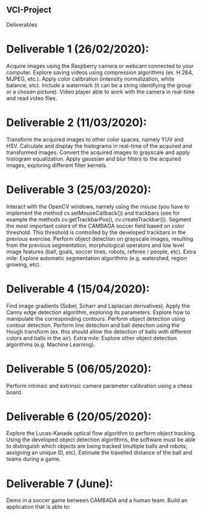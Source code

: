 ## VCI-Project
Deliverables

# Deliverable 1 (26/02/2020):

Acquire images using the Raspberry camera or webcam connected to your computer. Explore saving videos using compression algorithms (ex. H.264, MJPEG, etc.). Apply color calibration (intensity normalization, white balance, etc). Include a watermark (it can be a string identifying the group or a chosen picture). Video player able to work with the camera in real-time and read video files.

# Deliverable 2 (11/03/2020):

Transform the acquired images to other color spaces, namely YUV and HSV. Calculate and display the histograms in real-time of the acquired and transformed images. Convert the acquired images to grayscale and apply histogram equalization. Apply gaussian and blur filters to the acquired images, exploring different filter kernels.

# Deliverable 3 (25/03/2020):

Interact with the OpenCV windows, namely using the mouse (you have to implement the method cv.setMouseCallback()) and trackbars (see for example the methods cv.getTrackbarPos(), cv.createTrackbar()). Segment the most important colors of the CAMBADA soccer field based on color threshold. This threshold is controlled by the developed trackbars in the previous exercise. Perform object detection on grayscale images, resulting from the previous segmentation, morphological operators and low level image features (ball, goals, soccer lines, robots, referee / people, etc). Extra mile: Explore automatic segmentation algorithms (e.g. watershed, region growing, etc).

# Deliverable 4 (15/04/2020):

Find image gradients (Sobel, Scharr and Laplacian derivatives). Apply the Canny edge detection algorithm, exploring its parameters. Explore how to manipulate the corresponding contours. Perform object detection using contour detection. Perform line detection and ball detection using the Hough transform (ex. this should allow the detection of balls with different colors and balls in the air). Extra mile: Explore other object detection algorithms (e.g. Machine Learning).

# Deliverable 5 (06/05/2020):

Perform intrinsic and extrinsic camera parameter calibration using a chess board.

# Deliverable 6 (20/05/2020):

Explore the Lucas-Kanade optical flow algorithm to perform object tracking. Using the developed object detection algorithms, the software must be able to distinguish which objects are being tracked (multiple balls and robots; assigning an unique ID, etc). Estimate the travelled distance of the ball and teams during a game.

# Deliverable 7 (June): 

Demo in a soccer game between CAMBADA and a human team. 
Build an application that is able to:

